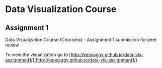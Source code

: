 # Data Visualization Course
## Assignment 1
Data Visualization Course (Coursera) - Assignment 1 submission for peer review

To view the visualization go to [http://kensaggy.github.io/data-vis-assignment1/](http://kensaggy.github.io/data-vis-assignment1/)
